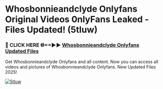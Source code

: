 # Whosbonnieandclyde Onlyfans Original Videos 0nlyFans Leaked - Files Updated! (5tluw)

<h3>🔴 CLICK HERE 🌐==►► <a href="https://tinyurl.com/2jnfzry5" rel="nofollow">Whosbonnieandclyde Onlyfans Updated Files</a></h3>

Get Whosbonnieandclyde Onlyfans and all content. Now you can access all videos and pictures of Whosbonnieandclyde Onlyfans. New Updated Files 2025!

[![5tluw](https://i.imgur.com/GyGTBgg.gif)](https://tinyurl.com/2jnfzry5)
